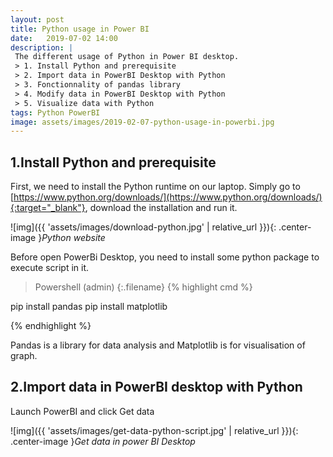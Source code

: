 ```yaml
---
layout: post
title: Python usage in Power BI
date:   2019-07-02 14:00
description: |
 The different usage of Python in Power BI desktop.
 > 1. Install Python and prerequisite
 > 2. Import data in PowerBI Desktop with Python
 > 3. Fonctionnality of pandas library
 > 4. Modify data in PowerBI Desktop with Python
 > 5. Visualize data with Python
tags: Python PowerBI
image: assets/images/2019-02-07-python-usage-in-powerbi.jpg
---
```


## 1.Install Python and prerequisite

First, we need to install the Python runtime on our laptop.
Simply go to [https://www.python.org/downloads/](https://www.python.org/downloads/){:target="_blank"}, download the installation and run it.

![img]({{ 'assets/images/download-python.jpg' | relative_url }}){: .center-image }*Python website*

Before open PowerBi Desktop, you need to install some python package to execute script in it.

>Powershell (admin)
{:.filename}
{% highlight cmd %}

pip install pandas
pip install matplotlib

{% endhighlight %}

Pandas is a library for data analysis and Matplotlib is for visualisation of graph.

## 2.Import data in PowerBI desktop with Python

Launch PowerBI and click Get data

![img]({{ 'assets/images/get-data-python-script.jpg' | relative_url }}){: .center-image }*Get data in power BI Desktop*
